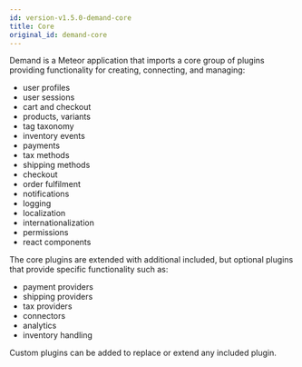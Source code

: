 ```yaml
---
id: version-v1.5.0-demand-core
title: Core
original_id: demand-core
---
```

    
Demand is a Meteor application that imports a core group of plugins providing functionality for creating, connecting, and managing:

-   user profiles
-   user sessions
-   cart and checkout
-   products, variants
-   tag taxonomy
-   inventory events
-   payments
-   tax methods
-   shipping methods
-   checkout
-   order fulfilment
-   notifications
-   logging
-   localization
-   internationalization
-   permissions
-   react components

The core plugins are extended with additional included, but optional plugins that provide specific functionality such as:

-   payment providers
-   shipping providers
-   tax providers
-   connectors
-   analytics
-   inventory handling

Custom plugins can be added to replace or extend any included plugin.
